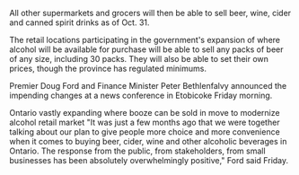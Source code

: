 All other supermarkets and grocers will then be able to sell beer, wine, cider and canned spirit drinks as of Oct. 31.

The retail locations participating in the government's expansion of where alcohol will be available for purchase will be able to sell any packs of beer of any size, including 30 packs. They will also be able to set their own prices, though the province has regulated minimums.

Premier Doug Ford and Finance Minister Peter Bethlenfalvy announced the impending changes at a news conference in Etobicoke Friday morning.

Ontario vastly expanding where booze can be sold in move to modernize alcohol retail market
"It was just a few months ago that we were together talking about our plan to give people more choice and more convenience when it comes to buying beer, cider, wine and other alcoholic beverages in Ontario. The response from the public, from stakeholders, from small businesses has been absolutely overwhelmingly positive," Ford said Friday.